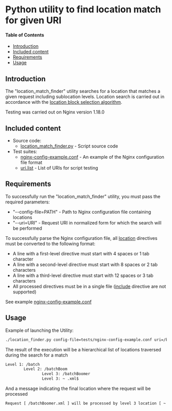 # Python utility to find location match for given URI
#### Table of Contents
  - [Introduction](#introduction)
  - [Included content](#included-content)
  - [Requirements](#requirements)
  - [Usage](#usage)

## Introduction
The "location_match_finder" utility searches for a location that matches a given request including sublocation levels. Location search is carried out in accordance with the [location block selection algorithm](https://nginx.org).

Testing was carried out on Nginx version 1.18.0


## Included content
  - Source code:
    - [location_match_finder.py](location_match_finder.py) - Script source code
  - Test suites:
    - [nginx-config-example.conf](tests/nginx-config-example.conf) - An example of the Nginx configuration file format
    - [uri.list](tests/uri.list) - List of URIs for script testing

## Requirements
To successfully run the "location_match_finder" utility, you must pass the required parameters:
  - "--config-file=PATH" - Path to Nginx configuration file containing locations
  - "--uri=URI" - Request URI in normalized form for which the search will be performed

To successfully parse the Nginx configuration file, all [location](http://nginx.org/en/docs/http/ngx_http_core_module.html#location) directives must be converted to the following format:
  - A line with a first-level directive must start with 4 spaces or 1 tab character
  - A line with a second-level directive must start with 8 spaces or 2 tab characters
  - A line with a third-level directive must start with 12 spaces or 3 tab characters
  - All processed directives must be in a single file ([include](http://nginx.org/ru/docs/ngx_core_module.html#include) directive are not supported)

See example [nginx-config-example.conf](tests/nginx-config-example.conf)

## Usage
Example of launching the Utility:
```bash
./location_finder.py config-file=tests/nginx-config-example.conf uri=/batchBoomer.xml
```

The result of the execution will be a hierarchical list of locations traversed during the search for a match
```bash
Level 1: /batch
        Level 2: /batchBoom
                Level 3: /batchBoomer
                Level 3: ~ .xml$
```
And a message indicating the final location where the request will be processed
```bash
Request [ /batchBoomer.xml ] will be processed by level 3 location [ ~ .xml$ ]
```
